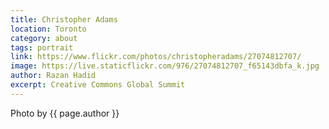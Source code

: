 ```yaml
---
title: Christopher Adams
location: Toronto
category: about
tags: portrait
link: https://www.flickr.com/photos/christopheradams/27074812707/
image: https://live.staticflickr.com/976/27074812707_f65143dbfa_k.jpg
author: Razan Hadid
excerpt: Creative Commons Global Summit
---
```


Photo by {{ page.author }}
